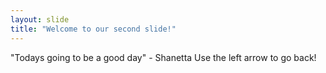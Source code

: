 ```yaml
---
layout: slide
title: "Welcome to our second slide!"
---
```

"Todays going to be a good day" - Shanetta
Use the left arrow to go back!
